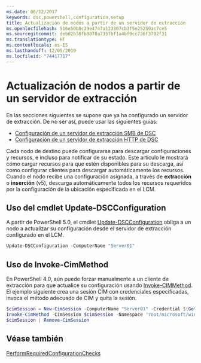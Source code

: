 ```yaml
---
ms.date: 06/12/2017
keywords: dsc,powershell,configuration,setup
title: Actualización de nodos a partir de un servidor de extracción
ms.openlocfilehash: 516e50b0c39e4747a123307cb3f5e25259ac7ce5
ms.sourcegitcommit: debd2b38fb8070a7357bf1a4bf9cc736f3702f31
ms.translationtype: HT
ms.contentlocale: es-ES
ms.lasthandoff: 12/05/2019
ms.locfileid: "74417717"
---
```

# <a name="update-nodes-from-a-pull-server"></a>Actualización de nodos a partir de un servidor de extracción

En las secciones siguientes se supone que ya ha configurado un servidor de extracción. De no ser así, puede usar las siguientes guías:

- [Configuración de un servidor de extracción SMB de DSC](pullServerSmb.md)
- [Configuración de un servidor de extracción HTTP de DSC](pullServer.md)

Cada nodo de destino puede configurarse para descargar configuraciones y recursos, e incluso para notificar de su estado. Este artículo le mostrará cómo cargar recursos para que estén disponibles para su descarga, así como configurar clientes para descargar automáticamente los recursos. Cuando el nodo recibe una configuración asignada, a través de **extracción** o **inserción** (v5), descarga automáticamente todos los recursos requeridos por la configuración de la ubicación especificada en el LCM.

## <a name="using-the-update-dscconfiguration-cmdlet"></a>Uso del cmdlet Update-DSCConfiguration

A partir de PowerShell 5.0, el cmdlet [Update-DSCConfiguration](/powershell/module/psdesiredstateconfiguration/update-dscconfiguration) obliga a un nodo a actualizar su configuración desde el servidor de extracción configurado en el LCM.

```powershell
Update-DSCConfiguration -ComputerName "Server01"
```

## <a name="using-invoke-cimmethod"></a>Uso de Invoke-CimMethod

En PowerShell 4.0, aún puede forzar manualmente a un cliente de extracción para que actualice su configuración usando [Invoke-CIMMethod](/powershell/module/cimcmdlets/invoke-cimmethod). El ejemplo siguiente crea una sesión CIM con credenciales especificadas, invoca el método adecuado de CIM y quita la sesión.

```powershell
$cimSession = New-CimSession -ComputerName "Server01" -Credential $(Get-Credential)
Invoke-CimMethod -CimSession $cimSession -Namespace 'root/microsoft/windows/desiredstateconfiguration' -Class 'MSFT_DscLocalConfigurationManager' -MethodName 'PerformRequiredConfigurationChecks' -Arguments @{ 'Flags' = [uint32]1 } -Verbose
$cimSession | Remove-CimSession
```

## <a name="see-also"></a>Véase también

[PerformRequiredConfigurationChecks](/powershell/scripting/dsc/msft-dsclocalconfigurationmanager-performrequiredconfigurationchecks)
